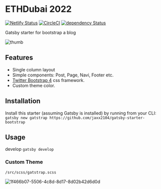 # ETHDubai 2022

[![Netlify Status](https://api.netlify.com/api/v1/badges/fa249a3a-68ea-4b4b-9aa6-394c87099ee1/deploy-status)](https://app.netlify.com/sites/gatstrap/deploys)
[![CircleCI](https://circleci.com/gh/jaxx2104/gatsby-starter-bootstrap.svg?style=svg)](https://circleci.com/gh/jaxx2104/gatsby-starter-bootstrap)
[![dependency Status](https://img.shields.io/david/jaxx2104/gatsby-starter-bootstrap.svg?style=flat-square)](https://david-dm.org/jaxx2104/gatsby-starter-bootstrap#info=dependencies)

Gatsby starter for bootstrap a blog

![thumb](https://user-images.githubusercontent.com/2681007/42584980-656c9406-856f-11e8-882f-cafa9d89b395.png)

## Features

- Single column layout
- Simple components: Post, Page, Navi, Footer etc.
- [Twitter Bootstrap 4](https://github.com/twbs/bootstrap) css framework.
- Custom theme color.

## Installation

Install this starter (assuming Gatsby is installed) by running from your CLI:
`gatsby new gatstrap https://github.com/jaxx2104/gatsby-starter-bootstrap`

## Usage

develop
`gatsby develop`

### Custom Theme

`/src/scss/gatstrap.scss`

![1f466b07-5506-4c8d-8d17-8d02b42d6d0d](https://user-images.githubusercontent.com/2681007/43086458-5092d0be-8ed8-11e8-8125-8b336fdd3b43.gif)
